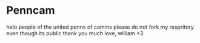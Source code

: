 # Penncam

helo people of the united penns of camms
please do not fork my respritory even though its public
thank you
much love,
william <3
